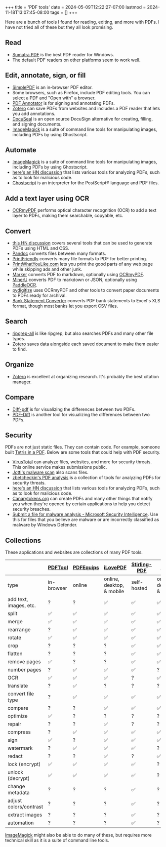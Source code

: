 +++
title = 'PDF tools'
date = 2024-05-09T12:22:27-07:00
lastmod = 2024-11-18T13:07:45-08:00
tags = []
+++

Here are a bunch of tools I found for reading, editing, and more with PDFs. I have not tried all of these but they all look promising.

## Read

* [Sumatra PDF](https://www.sumatrapdfreader.org/free-pdf-reader) is the best PDF reader for Windows.
* The default PDF readers on other platforms seem to work well.

## Edit, annotate, sign, or fill

* [SimplePDF](https://simplepdf.eu/) is an in-browser PDF editor.
* Some browsers, such as Firefox, include PDF editing tools. You can select a PDF and "Open with" a browser.
* [PDF Annotator](https://pdf-annotator.repeat.day/) is for signing and annotating PDFs.
* [Zotero](https://www.zotero.org/) can save PDFs from websites and includes a PDF reader that lets you add annotations.
* [DocuSeal](https://github.com/docusealco/docuseal) is an open source DocuSign alternative for creating, filling, and signing documents.
* [ImageMagick](https://imagemagick.org/script/formats.php) is a suite of command line tools for manipulating images, including PDFs by using Ghostscript.

## Automate

* [ImageMagick](https://imagemagick.org/script/formats.php) is a suite of command line tools for manipulating images, including PDFs by using Ghostscript.
* [here's an HN discussion](https://news.ycombinator.com/item?id=41377960) that lists various tools for analyzing PDFs, such as to look for malicious code.
* [Ghostscript](https://ghostscript.com/index.html) is an interpreter for the PostScript® language and PDF files.

## Add a text layer using OCR

* [OCRmyPDF](https://github.com/ocrmypdf/OCRmyPDF) performs optical character recognition (OCR) to add a text layer to PDFs, making them searchable, copyable, etc.

## Convert

* [this HN discussion](https://news.ycombinator.com/item?id=39027543) covers several tools that can be used to generate PDFs using HTML and CSS.
* [Pandoc](https://pandoc.org/) converts files between many formats.
* [PrintFriendly](https://www.printfriendly.com/) converts many file formats to PDF for better printing.
* [PrintWhatYouLike.com](https://www.printwhatyoulike.com/) lets you print the good parts of any web page while skipping ads and other junk.
* [Marker](https://github.com/vikparuchuri/marker) converts PDF to markdown, optionally using [OCRmyPDF](https://github.com/ocrmypdf/OCRmyPDF).
* [MinerU](https://github.com/opendatalab/MinerU) converts PDF to markdown or JSON, optionally using [PaddleOCR](https://github.com/PaddlePaddle/PaddleOCR).
* [pydigitize](https://news.ycombinator.com/item?id=30615279) uses OCRmyPDF and other tools to convert paper documents to PDFs ready for archival.
* [Bank Statement Converter](https://bankstatementconverter.com/) converts PDF bank statements to Excel's XLS format, though most banks let you export CSV files.

## Search

* [ripgrep-all](https://github.com/phiresky/ripgrep-all) is like ripgrep, but also searches PDFs and many other file types.
* [Zotero](https://www.zotero.org/) saves data alongside each saved document to make them easier to find.

## Organize

* [Zotero](https://www.zotero.org/) is excellent at organizing research. It's probably the best citation manager.

## Compare

* [Diff-pdf](https://news.ycombinator.com/item?id=40854319) is for visualizing the differences between two PDFs.
* [PDF-Diff](https://news.ycombinator.com/item?id=32353479) is another tool for visualizing the differences between two PDFs.

## Security

PDFs are not just static files. They can contain code. For example, someone built [Tetris in a PDF](https://news.ycombinator.com/item?id=42645218). Below are some tools that could help with PDF security.

* [VirusTotal](https://www.virustotal.com/gui/home/upload) can analyze files, websites, and more for security threats. This online service makes submissions public.
* [Jotti's malware scan](https://virusscan.jotti.org/en-US/scan-file) also scans files.
* [zbetcheckin's PDF analysis](https://github.com/zbetcheckin/PDF_analysis?tab=readme-ov-file) is a collection of tools for analyzing PDFs for security threats.
* [here's an HN discussion](https://news.ycombinator.com/item?id=41377960) that lists various tools for analyzing PDFs, such as to look for malicious code.
* [Canarytokens.org](https://canarytokens.org/nest/) can create PDFs and many other things that notify you when they're opened by certain applications to help you detect security breaches.
* [Submit a file for malware analysis - Microsoft Security Intelligence](https://www.microsoft.com/en-us/wdsi/filesubmission). Use this for files that you believe are malware or are incorrectly classified as malware by Windows Defender.

## Collections

These applications and websites are collections of many PDF tools.

| | [PDFTool](https://www.pdftool.org) | [PDFEquips](https://www.pdfequips.com) | [iLovePDF](https://www.ilovepdf.com/) | [Stirling-PDF](https://github.com/Stirling-Tools/Stirling-PDF) | [Xodo](https://xodo.com/tools) | [Foxit](https://www.foxit.com/) |
| --- | --- | --- | --- | --- | --- | --- |
| type | in-browser | online | online, desktop, & mobile | self-hosted | online, desktop, & mobile | online |
| add text, images, etc. | ? | ? | ✅ | ✅ | ✅ | ✅ |
| split | ✅ | ✅ | ✅ | ✅ | ✅ | ✅ |
| merge | ✅ | ✅ | ✅ | ✅ | ✅ | ✅ |
| rearrange | ? | ✅ | ✅ | ✅ | ✅ | ✅ |
| rotate | ✅ | ✅ | ✅ | ✅ | ✅ | ? |
| crop | ? | ? | ? | ✅ | ✅ | ✅ |
| flatten | ? | ? | ? | ✅ | ✅ | ✅ |
| remove pages | ✅ | ? | ? | ✅ | ✅ | ✅ |
| number pages | ? | ✅ | ✅ | ✅ | ? | ✅ |
| OCR | ✅ | ✅ | ✅ | ? | ✅ | ✅ |
| translate | ? | ✅ | ? | ? | ? | ? |
| convert file type | ? | ✅ | ✅ | ✅ | ✅ | ✅ |
| compare | ? | ? | ✅ | ✅ | ✅ | ✅ |
| optimize | ✅ | ? | ? | ? | ? | ? |
| repair | ? | ? | ✅ | ? | ? | ? |
| compress | ? | ✅ | ✅ | ✅ | ✅ | ✅ |
| sign | ✅ | ? | ✅ | ✅ | ✅ | ✅ |
| watermark | ? | ✅ | ✅ | ✅ | ? | ✅ |
| redact | ? | ? | ✅ | ? | ✅ | ✅ |
| lock (encrypt) | ✅ | ✅ | ✅ | ✅ | ? | ✅ |
| unlock (decrypt) | ✅ | ✅ | ✅ | ✅ | ? | ✅ |
| change metadata | ? | ? | ? | ✅ | ? | ? |
| adjust colors/contrast | ? | ? | ? | ✅ | ? | ? |
| extract images | ? | ? | ? | ✅ | ? | ? |
| automation | ? | ? | ? | ✅ | ? | ✅ |

[ImageMagick](https://imagemagick.org/script/formats.php) might also be able to do many of these, but requires more technical skill as it is a suite of command line tools.
